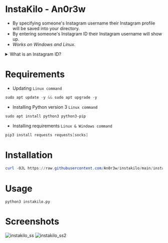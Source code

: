 # InstaKilo - An0r3w
- By specifying someone's Instagram username their Instagram profile will be saved into your directory.
- By entering someone's Instagram ID their Instagram username will show up.
- *Works on Windows and Linux.*
<details>
<summary>What is an Instagram ID?</summary>

- An Instagram user or profile ID is a unique numeric identifier for an Instagram account, created once during the setup of a new Instagram account. In addition to a unique ID, an Instagram account also has a unique username. The difference is that an Instagram ID cannot be changed, while a username can be modified - [ommentpicker.com](https://commentpicker.com/instagram-user-id.php)
</details>

# Requirements
- Updating `Linux command`
```powershell
sudo apt update -y && sudo apt upgrade -y
```
- Installing Python version 3 `Linux command`
```powershell
sudo apt install python3 python3-pip
```
- Installing requirements `Linux & Windows command`
```powershell
pip3 install requests requests[socks]
```
# Installation
```powershell
curl -OJL https://raw.githubusercontent.com/An0r3w/instakilo/main/instakilo.py
```
# Usage
```
python3 instakilo.py
```
# Screenshots
![instakilo_ss](https://github.com/An0r3w/instakilo/assets/168315022/6c11c022-a39c-4b92-96c4-f037d43800d8)
![instakilo_ss2](https://github.com/An0r3w/instakilo/assets/168315022/65419e41-7a5a-4dcc-87b6-1c026f873380)

